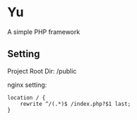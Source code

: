 # Yu
A simple PHP framework

## Setting

Project Root Dir: /public

nginx setting:
```
location / {
    rewrite ^/(.*)$ /index.php?$1 last;
}
```
